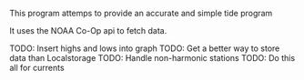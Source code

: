This program attemps to provide an accurate and simple tide program

It uses the NOAA Co-Op api to fetch data.

TODO: Insert highs and lows into graph
TODO: Get a better way to store data than Localstorage
TODO: Handle non-harmonic stations
TODO: Do this all for currents
